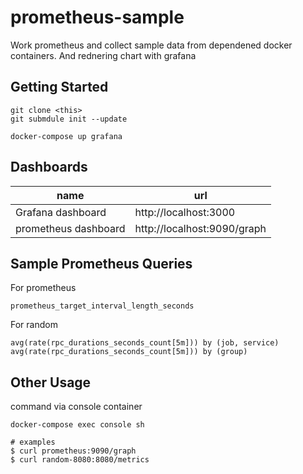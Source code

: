 # prometheus-sample

Work prometheus and collect sample data from dependened docker containers.
And rednering chart with grafana

## Getting Started

```
git clone <this>
git submdule init --update

docker-compose up grafana
```

## Dashboards

name | url
--- | ---
Grafana dashboard  | http://localhost:3000
prometheus dashboard  | http://localhost:9090/graph

## Sample Prometheus Queries

For prometheus

```
prometheus_target_interval_length_seconds
```

For random

```
avg(rate(rpc_durations_seconds_count[5m])) by (job, service)
avg(rate(rpc_durations_seconds_count[5m])) by (group)
```

## Other Usage

command via console container

```
docker-compose exec console sh

# examples
$ curl prometheus:9090/graph
$ curl random-8080:8080/metrics
```


